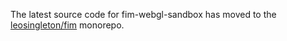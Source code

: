 The latest source code for fim-webgl-sandbox has moved to the [leosingleton/fim](https://github.com/leosingleton/fim/) monorepo.
